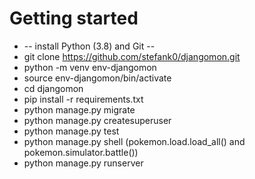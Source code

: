 # Getting started

* -- install Python (3.8) and Git -- 
* git clone https://github.com/stefank0/djangomon.git
* python -m venv env-djangomon
* source env-djangomon/bin/activate
* cd djangomon
* pip install -r requirements.txt
* python manage.py migrate
* python manage.py createsuperuser
* python manage.py test
* python manage.py shell (pokemon.load.load_all() and pokemon.simulator.battle())
* python manage.py runserver
